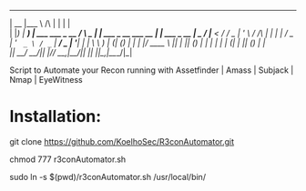  _____  ____                                _                        _             
|  __ \|___ \                    /\        | |                      | |            
| |__) | __) | ___ ___  _ __    /  \  _   _| |_ ___  _ __ ___   __ _| |_ ___  _ __ 
|  _  / |__ < / __/ _ \| '_ \  / /\ \| | | | __/ _ \| '_ ` _ \ / _` | __/ _ \| '__|
| | \ \ ___) | (_| (_) | | | |/ ____ \ |_| | || (_) | | | | | | (_| | || (_) | |   
|_|  \_\____/ \___\___/|_| |_/_/    \_\__,_|\__\___/|_| |_| |_|\__,_|\__\___/|_| 

Script to Automate your Recon running with Assetfinder | Amass | Subjack | Nmap | EyeWitness


# Installation:
git clone https://github.com/KoelhoSec/R3conAutomator.git

chmod 777 r3conAutomator.sh

sudo ln -s $(pwd)/r3conAutomator.sh /usr/local/bin/
